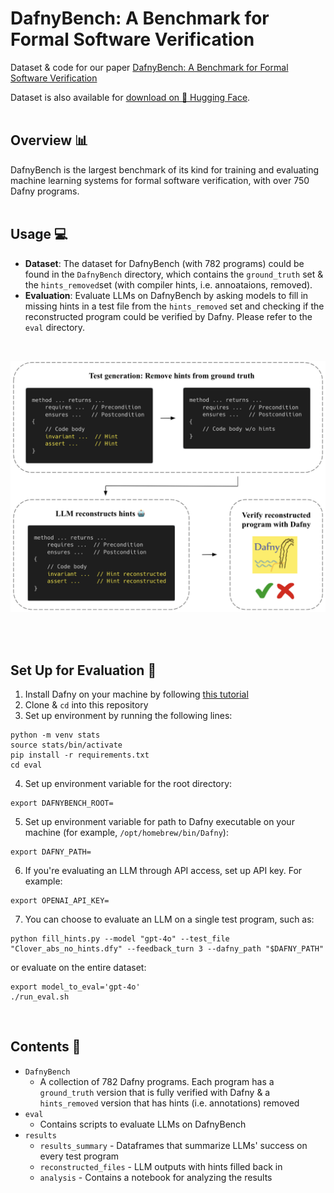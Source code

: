 # DafnyBench: A Benchmark for Formal Software Verification

Dataset & code for our paper [DafnyBench: A Benchmark for Formal Software Verification](https://arxiv.org/abs/2406.08467)
<br>

Dataset is also available for [download on 🤗 Hugging Face](https://huggingface.co/datasets/wendy-sun/DafnyBench).
<br><br>

## Overview 📊

DafnyBench is the largest benchmark of its kind for training and evaluating machine learning systems for formal software verification, with over 750 Dafny programs.
<br><br>


## Usage 💻

- <b>Dataset</b>: The dataset for DafnyBench (with 782 programs) could be found in the `DafnyBench` directory, which contains the `ground_truth` set & the `hints_removed`set (with compiler hints, i.e. annoataions, removed).
- <b>Evaluation</b>: Evaluate LLMs on DafnyBench by asking models to fill in missing hints in a test file from the `hints_removed` set and checking if the reconstructed program could be verified by Dafny. Please refer to the `eval` directory.
<br>


<p align="center">
  <img src="assets/task_overview.png" width="600px"/>
</p>
<br><br>



## Set Up for Evaluation 🔧

1. Install Dafny on your machine by following [this tutorial](https://dafny.org/dafny/Installation)
2. Clone & `cd` into this repository
3. Set up environment by running the following lines:
```
python -m venv stats
source stats/bin/activate
pip install -r requirements.txt
cd eval
```
4. Set up environment variable for the root directory:
```
export DAFNYBENCH_ROOT=
```
5. Set up environment variable for path to Dafny executable on your machine (for example, `/opt/homebrew/bin/Dafny`):
```
export DAFNY_PATH=
```
6. If you're evaluating an LLM through API access, set up API key. For example:
```
export OPENAI_API_KEY=
```
7. You can choose to evaluate an LLM on a single test program, such as:
```
python fill_hints.py --model "gpt-4o" --test_file "Clover_abs_no_hints.dfy" --feedback_turn 3 --dafny_path "$DAFNY_PATH"
```
or evaluate on the entire dataset:
```
export model_to_eval='gpt-4o'
./run_eval.sh
```
<br>


## Contents 📁

- `DafnyBench`
  - A collection of 782 Dafny programs. Each program has a `ground_truth` version that is fully verified with Dafny & a `hints_removed` version that has hints (i.e. annotations) removed
- `eval`
  - Contains scripts to evaluate LLMs on DafnyBench
- `results`
  - `results_summary` - Dataframes that summarize LLMs' success on every test program
  - `reconstructed_files` - LLM outputs with hints filled back in
  - `analysis` - Contains a notebook for analyzing the results
